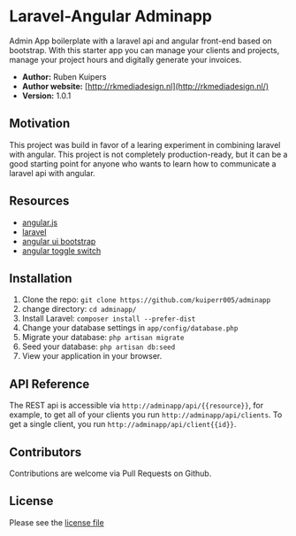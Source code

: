 # Laravel-Angular Adminapp
Admin App boilerplate with a laravel api and angular front-end based on bootstrap. With this starter app you can manage your clients and projects, manage your project hours and digitally generate your invoices.

- **Author:** Ruben Kuipers
- **Author website:** [http://rkmediadesign.nl](http://rkmediadesign.nl/)
- **Version:** 1.0.1

## Motivation

This project was build in favor of a learing experiment in combining laravel with angular. This project is not completely production-ready, but it can be a good starting point for anyone who wants to learn how to communicate a laravel api with angular.

## Resources

- [angular.js](http://angularjs.org)
- [laravel](http://laravel.com)
- [angular ui bootstrap](https://angular-ui.github.io/bootstrap/)
- [angular toggle switch](https://github.com/cgarvis/angular-toggle-switch)

## Installation

1. Clone the repo: `git clone https://github.com/kuiperr005/adminapp`
2. change directory: `cd adminapp/`
3. Install Laravel: `composer install --prefer-dist`
4. Change your database settings in `app/config/database.php`
5. Migrate your database: `php artisan migrate`
6. Seed your database: `php artisan db:seed`
7. View your application in your browser.

## API Reference

The REST api is accessible via `http://adminapp/api/{{resource}}`, for example, to get all of your clients you run `http://adminapp/api/clients`. To get a single client, you run `http://adminapp/api/client{{id}}`.

## Contributors

Contributions are welcome via Pull Requests on Github.

## License

Please see the [license file](https://github.com/kuiperr005/adminapp/blob/master/LICENSE.md)

